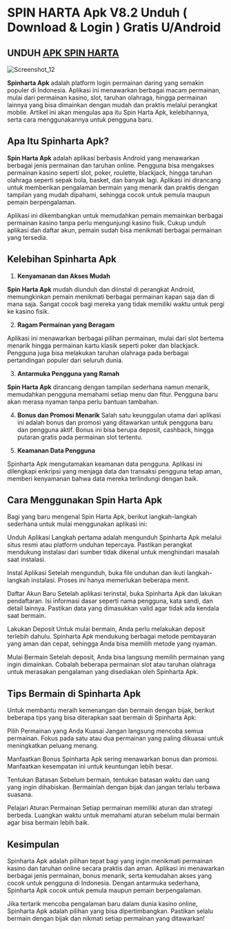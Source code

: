 # SPIN HARTA Apk V8.2 Unduh ( Download & Login ) Gratis U/Android

## UNDUH [APK SPIN HARTA](https://t.ly/raffi888/)

![Screenshot_12](https://image.winudf.com/v2/image1/Y29tLnR5cGcuc2hzZXJhY2luZ19zY3JlZW5fMF8xNzI3NDkzNDIxXzA5MQ/screen-0.jpg?fakeurl=1&type=.jpg)

**Spinharta Apk** adalah platform login permainan daring yang semakin populer di Indonesia. Aplikasi ini menawarkan berbagai macam permainan, mulai dari permainan kasino, slot, taruhan olahraga, hingga permainan lainnya yang bisa dimainkan dengan mudah dan praktis melalui perangkat mobile. Artikel ini akan mengulas apa itu Spin Harta Apk, kelebihannya, serta cara menggunakannya untuk pengguna baru.

## Apa Itu Spinharta Apk? 

**Spin Harta Apk** adalah aplikasi berbasis Android yang menawarkan berbagai jenis permainan dan taruhan online. Pengguna bisa mengakses permainan kasino seperti slot, poker, roulette, blackjack, hingga taruhan olahraga seperti sepak bola, basket, dan banyak lagi. Aplikasi ini dirancang untuk memberikan pengalaman bermain yang menarik dan praktis dengan tampilan yang mudah dipahami, sehingga cocok untuk pemula maupun pemain berpengalaman.

Aplikasi ini dikembangkan untuk memudahkan pemain memainkan berbagai permainan kasino tanpa perlu mengunjungi kasino fisik. Cukup unduh aplikasi dan daftar akun, pemain sudah bisa menikmati berbagai permainan yang tersedia.

## Kelebihan Spinharta Apk

1. **Kenyamanan dan Akses Mudah**

**Spin Harta Apk** mudah diunduh dan diinstal di perangkat Android, memungkinkan pemain menikmati berbagai permainan kapan saja dan di mana saja. Sangat cocok bagi mereka yang tidak memiliki waktu untuk pergi ke kasino fisik.

2. **Ragam Permainan yang Beragam**

Aplikasi ini menawarkan berbagai pilihan permainan, mulai dari slot bertema menarik hingga permainan kartu klasik seperti poker dan blackjack. Pengguna juga bisa melakukan taruhan olahraga pada berbagai pertandingan populer dari seluruh dunia.

3. **Antarmuka Pengguna yang Ramah**

**Spin Harta Apk** dirancang dengan tampilan sederhana namun menarik, memudahkan pengguna memahami setiap menu dan fitur. Pengguna baru akan merasa nyaman tanpa perlu bantuan tambahan.

4. **Bonus dan Promosi Menarik**
Salah satu keunggulan utama dari aplikasi ini adalah bonus dan promosi yang ditawarkan untuk pengguna baru dan pengguna aktif. Bonus ini bisa berupa deposit, cashback, hingga putaran gratis pada permainan slot tertentu.

5. **Keamanan Data Pengguna**

Spinharta Apk mengutamakan keamanan data pengguna. Aplikasi ini dilengkapi enkripsi yang menjaga data dan transaksi pengguna tetap aman, memberi kenyamanan bahwa data mereka terlindungi dengan baik.

## Cara Menggunakan Spin Harta Apk

Bagi yang baru mengenal Spin Harta Apk, berikut langkah-langkah sederhana untuk mulai menggunakan aplikasi ini:

Unduh Aplikasi
Langkah pertama adalah mengunduh Spinharta Apk melalui situs resmi atau platform unduhan tepercaya. Pastikan perangkat mendukung instalasi dari sumber tidak dikenal untuk menghindari masalah saat instalasi.

Instal Aplikasi
Setelah mengunduh, buka file unduhan dan ikuti langkah-langkah instalasi. Proses ini hanya memerlukan beberapa menit.

Daftar Akun Baru
Setelah aplikasi terinstal, buka Spinharta Apk dan lakukan pendaftaran. Isi informasi dasar seperti nama pengguna, kata sandi, dan detail lainnya. Pastikan data yang dimasukkan valid agar tidak ada kendala saat bermain.

Lakukan Deposit
Untuk mulai bermain, Anda perlu melakukan deposit terlebih dahulu. Spinharta Apk mendukung berbagai metode pembayaran yang aman dan cepat, sehingga Anda bisa memilih metode yang nyaman.

Mulai Bermain
Setelah deposit, Anda bisa langsung memilih permainan yang ingin dimainkan. Cobalah beberapa permainan slot atau taruhan olahraga untuk merasakan pengalaman yang disediakan oleh Spinharta Apk.

## Tips Bermain di Spinharta Apk
Untuk membantu meraih kemenangan dan bermain dengan bijak, berikut beberapa tips yang bisa diterapkan saat bermain di Spinharta Apk:

Pilih Permainan yang Anda Kuasai
Jangan langsung mencoba semua permainan. Fokus pada satu atau dua permainan yang paling dikuasai untuk meningkatkan peluang menang.

Manfaatkan Bonus
Spinharta Apk sering menawarkan bonus dan promosi. Manfaatkan kesempatan ini untuk keuntungan lebih besar.

Tentukan Batasan
Sebelum bermain, tentukan batasan waktu dan uang yang ingin dihabiskan. Bermainlah dengan bijak dan jangan terlalu terbawa suasana.

Pelajari Aturan Permainan
Setiap permainan memiliki aturan dan strategi berbeda. Luangkan waktu untuk memahami aturan sebelum mulai bermain agar bisa bermain lebih baik.

## Kesimpulan

Spinharta Apk adalah pilihan tepat bagi yang ingin menikmati permainan kasino dan taruhan online secara praktis dan aman. Aplikasi ini menawarkan berbagai jenis permainan, bonus menarik, serta kemudahan akses yang cocok untuk pengguna di Indonesia. Dengan antarmuka sederhana, Spinharta Apk cocok untuk pemula maupun pemain berpengalaman.

Jika tertarik mencoba pengalaman baru dalam dunia kasino online, Spinharta Apk adalah pilihan yang bisa dipertimbangkan. Pastikan selalu bermain dengan bijak dan nikmati setiap permainan yang ditawarkan!
